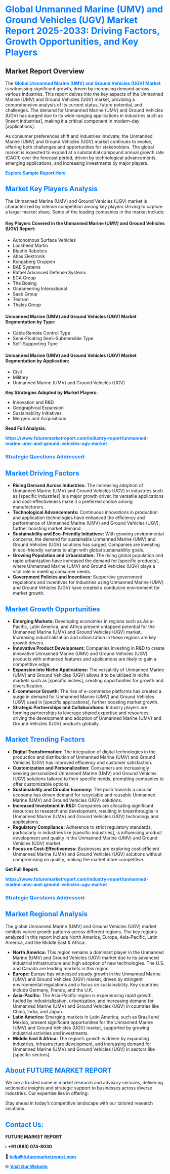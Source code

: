 <h1 style="color: #007BFF;">Global Unmanned Marine (UMV) and Ground Vehicles (UGV) Market Report 2025-2033: Driving Factors, Growth Opportunities, and Key Players</h1>

<section id="overview">
<h2>Market Report Overview</h2>
<p>The <a href="https://www.futuremarketreport.com/industry-report/unmanned-marine-umv-and-ground-vehicles-ugv-market" style="color: #007BFF; text-decoration: none;"><strong>Global Unmanned Marine (UMV) and Ground Vehicles (UGV) Market</strong></a> is witnessing significant growth, driven by increasing demand across various industries. This report delves into the key aspects of the Unmanned Marine (UMV) and Ground Vehicles (UGV) market, providing a comprehensive analysis of its current status, future potential, and challenges. The demand for Unmanned Marine (UMV) and Ground Vehicles (UGV) has surged due to its wide-ranging applications in industries such as [insert industries], making it a critical component in modern-day [applications].</p>
<p>As consumer preferences shift and industries innovate, the Unmanned Marine (UMV) and Ground Vehicles (UGV) market continues to evolve, offering both challenges and opportunities for stakeholders. The global market is expected to expand at a substantial compound annual growth rate (CAGR) over the forecast period, driven by technological advancements, emerging applications, and increasing investments by major players.</p>
</section>

<section id="overview">
<p><a href="https://www.futuremarketreport.com/request-sample/reportId=128564" style="color: #007BFF; text-decoration: none;"><strong>Explore Sample Report Here</strong></a></p>
</section>

<section id="key-players">
<h2 style="color: #007BFF;">Market Key Players Analysis</h2>
<p>The Unmanned Marine (UMV) and Ground Vehicles (UGV) market is characterized by intense competition among key players striving to capture a larger market share. Some of the leading companies in the market include:</p>
<h4>Key Players Covered in the Unmanned Marine (UMV) and Ground Vehicles (UGV) Report:</h4>
<ul><li>Autonomous Surface Vehicles</li><li>Lockheed Martin</li><li>Bluefin Robotics</li><li>Atlas Elektronik</li><li>Kongsberg Gruppen</li><li>BAE Systems</li><li>Rafael Advanced Defense Systems</li><li>ECA Group</li><li>The Boeing</li><li>Oceaneering International</li><li>Saab Group</li><li>Textron</li><li>Thales Group</li></ul>
<h4>Unmanned Marine (UMV) and Ground Vehicles (UGV) Market Segmentation by Type:</h4>
<ul><li>Cable Remote Control Type</li><li>Semi-Floating Semi-Submersible Type</li><li>Self-Supporting Type</li></ul>

<h4>Unmanned Marine (UMV) and Ground Vehicles (UGV) Market Segmentation by Application:</h4>
<ul><li>Civil</li><li>Military</li><li>Unmanned Marine (UMV) and Ground Vehicles (UGV)</li></ul>
<p><strong>Key Strategies Adopted by Market Players:</strong></p>
<ul>
<li>Innovation and R&D</li>
<li>Geographical Expansion</li>
<li>Sustainability Initiatives</li>
<li>Mergers and Acquisitions</li>
</ul>
</section>

<section>
<p><strong>Read Full Analysis: </strong></p><a href="https://www.futuremarketreport.com/industry-report/unmanned-marine-umv-and-ground-vehicles-ugv-market" style="color: #007BFF; text-decoration: none;"><strong>https://www.futuremarketreport.com/industry-report/unmanned-marine-umv-and-ground-vehicles-ugv-market</strong></a>
<h3 style="color: #007BFF;">Strategic Questions Addressed:</h3>
</section>

<section id="driving-factors">
<h2 style="color: #007BFF;">Market Driving Factors</h2>
<ul>
<li><strong>Rising Demand Across Industries:</strong> The increasing adoption of Unmanned Marine (UMV) and Ground Vehicles (UGV) in industries such as [specific industries] is a major growth driver. Its versatile applications and cost-effectiveness make it a preferred choice among manufacturers.</li>
<li><strong>Technological Advancements:</strong> Continuous innovations in production and application technologies have enhanced the efficiency and performance of Unmanned Marine (UMV) and Ground Vehicles (UGV), further boosting market demand.</li>
<li><strong>Sustainability and Eco-Friendly Initiatives:</strong> With growing environmental concerns, the demand for sustainable Unmanned Marine (UMV) and Ground Vehicles (UGV) solutions has surged. Companies are investing in eco-friendly variants to align with global sustainability goals.</li>
<li><strong>Growing Population and Urbanization:</strong> The rising global population and rapid urbanization have increased the demand for [specific products], where Unmanned Marine (UMV) and Ground Vehicles (UGV) plays a vital role in meeting consumer needs.</li>
<li><strong>Government Policies and Incentives:</strong> Supportive government regulations and incentives for industries using Unmanned Marine (UMV) and Ground Vehicles (UGV) have created a conducive environment for market growth.</li>
</ul>
</section>

<section id="growth-opportunities">
<h2 style="color: #007BFF;">Market Growth Opportunities</h2>
<ul>
<li><strong>Emerging Markets:</strong> Developing economies in regions such as Asia-Pacific, Latin America, and Africa present untapped potential for the Unmanned Marine (UMV) and Ground Vehicles (UGV) market. Increasing industrialization and urbanization in these regions are key growth drivers.</li>
<li><strong>Innovative Product Development:</strong> Companies investing in R&D to create innovative Unmanned Marine (UMV) and Ground Vehicles (UGV) products with enhanced features and applications are likely to gain a competitive edge.</li>
<li><strong>Expansion into Niche Applications:</strong> The versatility of Unmanned Marine (UMV) and Ground Vehicles (UGV) allows it to be utilized in niche markets such as [specific niches], creating opportunities for growth and diversification.</li>
<li><strong>E-commerce Growth:</strong> The rise of e-commerce platforms has created a surge in demand for Unmanned Marine (UMV) and Ground Vehicles (UGV) used in [specific applications], further boosting market growth.</li>
<li><strong>Strategic Partnerships and Collaborations:</strong> Industry players are forming partnerships to leverage shared expertise and resources, driving the development and adoption of Unmanned Marine (UMV) and Ground Vehicles (UGV) products globally.</li>
</ul>
</section>

<section id="trending-factors">
<h2 style="color: #007BFF;">Market Trending Factors</h2>
<ul>
<li><strong>Digital Transformation:</strong> The integration of digital technologies in the production and distribution of Unmanned Marine (UMV) and Ground Vehicles (UGV) has improved efficiency and customer satisfaction.</li>
<li><strong>Customization and Personalization:</strong> Consumers are increasingly seeking personalized Unmanned Marine (UMV) and Ground Vehicles (UGV) solutions tailored to their specific needs, prompting companies to offer customizable options.</li>
<li><strong>Sustainability and Circular Economy:</strong> The push towards a circular economy has driven demand for recyclable and reusable Unmanned Marine (UMV) and Ground Vehicles (UGV) solutions.</li>
<li><strong>Increased Investment in R&D:</strong> Companies are allocating significant resources to research and development, resulting in breakthroughs in Unmanned Marine (UMV) and Ground Vehicles (UGV) technology and applications.</li>
<li><strong>Regulatory Compliance:</strong> Adherence to strict regulatory standards, particularly in industries like [specific industries], is influencing product development and quality in the Unmanned Marine (UMV) and Ground Vehicles (UGV) market.</li>
<li><strong>Focus on Cost-Effectiveness:</strong> Businesses are exploring cost-efficient Unmanned Marine (UMV) and Ground Vehicles (UGV) solutions without compromising on quality, making the market more competitive.</li>
</ul>
</section>

<section>
<p><strong>Get Full Report: </strong></p><a href="https://www.futuremarketreport.com/industry-report/unmanned-marine-umv-and-ground-vehicles-ugv-market" style="color: #007BFF; text-decoration: none;"><strong>https://www.futuremarketreport.com/industry-report/unmanned-marine-umv-and-ground-vehicles-ugv-market</strong></a>
<h3 style="color: #007BFF;">Strategic Questions Addressed:</h3>
</section>


<section id="regional-analysis">
<h2 style="color: #007BFF;">Market Regional Analysis</h2>
<p>The global Unmanned Marine (UMV) and Ground Vehicles (UGV) market exhibits varied growth patterns across different regions. The key regions analyzed in this report include North America, Europe, Asia-Pacific, Latin America, and the Middle East & Africa:</p>
<ul>
<li><strong>North America:</strong> This region remains a dominant player in the Unmanned Marine (UMV) and Ground Vehicles (UGV) market due to its advanced industrial infrastructure and high adoption of new technologies. The U.S. and Canada are leading markets in this region.</li>
<li><strong>Europe:</strong> Europe has witnessed steady growth in the Unmanned Marine (UMV) and Ground Vehicles (UGV) market, driven by stringent environmental regulations and a focus on sustainability. Key countries include Germany, France, and the U.K.</li>
<li><strong>Asia-Pacific:</strong> The Asia-Pacific region is experiencing rapid growth, fueled by industrialization, urbanization, and increasing demand for Unmanned Marine (UMV) and Ground Vehicles (UGV) in countries like China, India, and Japan.</li>
<li><strong>Latin America:</strong> Emerging markets in Latin America, such as Brazil and Mexico, present significant opportunities for the Unmanned Marine (UMV) and Ground Vehicles (UGV) market, supported by growing industrial activities and investments.</li>
<li><strong>Middle East & Africa:</strong> The region’s growth is driven by expanding industries, infrastructure development, and increasing demand for Unmanned Marine (UMV) and Ground Vehicles (UGV) in sectors like [specific sectors].</li>
</ul>
</section>

<footer>
<h2 style="color: #007BFF;">About FUTURE MARKET REPORT</h2>
<p>We are a trusted name in market research and advisory services, delivering actionable insights and strategic support to businesses across diverse industries. Our expertise lies in offering:</p>

<p>Stay ahead in today’s competitive landscape with our tailored research solutions.</p>

<h2 style="color: #007BFF;">Contact Us:</h2>
<p><strong>FUTURE MARKET REPORT</strong></p>
<p>📞 <strong>+91 (883) 074-8030</strong></p>
<p>📧 <strong><a href="mailto:help@futuremarketreport.com" style="color: #007BFF;">help@futuremarketreport.com</a></strong></p>
<p>🌐 <strong><a href="https://www.futuremarketreport.com/" style="color: #007BFF;">Visit Our Website</a></strong></p>
</footer>